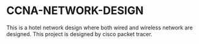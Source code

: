 # CCNA-NETWORK-DESIGN
This is a hotel network design where both wired and wireless network are designed. This project is designed by cisco packet tracer.
